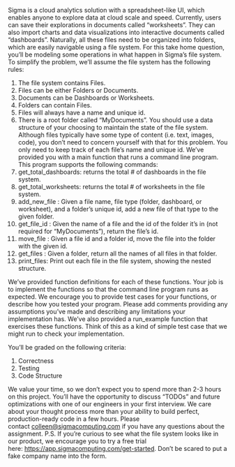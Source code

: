 Sigma is a cloud analytics solution with a spreadsheet-like UI, which enables anyone to explore data at cloud scale and speed. Currently, users can save their explorations in documents called “worksheets”. They can also import charts and data visualizations into interactive documents called “dashboards”. Naturally, all these files need to be organized into folders, which are easily navigable using a file system.
For this take home question, you’ll be modeling some operations in what happen in Sigma’s file system. To simplify the problem, we’ll assume the file system has the following rules:
1. The file system contains Files.
2. Files can be either Folders or Documents.
3. Documents can be Dashboards or Worksheets.
4. Folders can contain Files.
5. Files will always have a name and unique id.
6. There is a root folder called “MyDocuments”.
   You should use a data structure of your choosing to maintain the state of the file system.
   Although files typically have some type of content (i.e. text, images, code), you don’t need to concern yourself with that for this problem. You only need to keep track of each file’s name and unique id.
   We’ve provided you with a main function that runs a command line program. This program supports the following commands:
7. get_total_dashboards: returns the total # of dashboards in the file system.
8. get_total_worksheets: returns the total # of worksheets in the file system.
9. add_new_file <fileName> <fileType> <folderId>: Given a file name, file type (folder, dashboard, or worksheet), and a folder’s unique id, add a new file of that type to the given folder.
10. get_file_id <fileName> <folderId>: Given the name of a file and the id of the folder it’s in (not required for “MyDocuments”), return the file’s id.
11. move_file <fileId> <newFolderId>: Given a file id and a folder id, move the file into the folder with the given id.
12. get_files <folderId>: Given a folder, return all the names of all files in that folder.
13. print_files: Print out each file in the file system, showing the nested structure.

We’ve provided function definitions for each of these functions. Your job is to implement the functions so that the command line program runs as expected. We encourage you to provide test cases for your functions, or describe how you tested your program. Please add comments providing any assumptions you’ve made and describing any limitations your implementation has.
We’ve also provided a run_example function that exercises these functions. Think of this as a kind of simple test case that we might run to check your implementation.
    
You’ll be graded on the following criteria:
1. Correctness
2. Testing
3. Code Structure
   
We value your time, so we don’t expect you to spend more than 2-3 hours on this project. You’ll have the opportunity to discuss “TODOs” and future optimizations with one of our engineers in your first interview. We care about your thought process more than your ability to build perfect, production-ready code in a few hours.
Please contact colleen@sigmacomputing.com if you have any questions about the assignment.
P.S. If you’re curious to see what the file system looks like in our product, we encourage you to try a free trial here: https://app.sigmacomputing.com/get-started. Don’t be scared to put a fake company name into the form.

